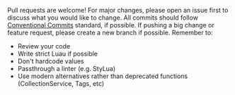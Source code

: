 Pull requests are welcome! For major changes, please open an issue first to discuss what you would like to change.
All commits should follow [Conventional Commits](https://www.conventionalcommits.org/en/v1.0.0/) standard, if possible. If pushing a big change or feature request, please create a new branch if possible. Remember to:
- Review your code
- Write strict Luau if possible
- Don't hardcode values
- Passthrough a linter (e.g. StyLua)
- Use modern alternatives rather than deprecated functions (CollectionService, Tags, etc)
